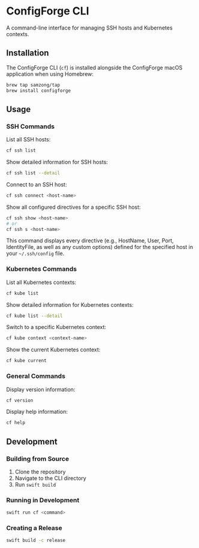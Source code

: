 # ConfigForge CLI

A command-line interface for managing SSH hosts and Kubernetes contexts.

## Installation

The ConfigForge CLI (`cf`) is installed alongside the ConfigForge macOS application when using Homebrew:

```bash
brew tap samzong/tap
brew install configforge
```

## Usage

### SSH Commands

List all SSH hosts:
```bash
cf ssh list
```

Show detailed information for SSH hosts:
```bash
cf ssh list --detail
```

Connect to an SSH host:
```bash
cf ssh connect <host-name>
```

Show all configured directives for a specific SSH host:
```bash
cf ssh show <host-name>
# or
cf ssh s <host-name>
```
This command displays every directive (e.g., HostName, User, Port, IdentityFile, as well as any custom options) defined for the specified host in your `~/.ssh/config` file.

### Kubernetes Commands

List all Kubernetes contexts:
```bash
cf kube list
```

Show detailed information for Kubernetes contexts:
```bash
cf kube list --detail
```

Switch to a specific Kubernetes context:
```bash
cf kube context <context-name>
```

Show the current Kubernetes context:
```bash
cf kube current
```

### General Commands

Display version information:
```bash
cf version
```

Display help information:
```bash
cf help
```

## Development

### Building from Source

1. Clone the repository
2. Navigate to the CLI directory
3. Run `swift build`

### Running in Development

```bash
swift run cf <command>
```

### Creating a Release

```bash
swift build -c release
``` 